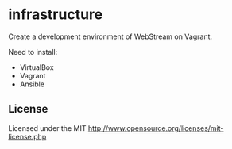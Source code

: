 # infrastructure

Create a development environment of WebStream on Vagrant.

Need to install:
* VirtualBox
* Vagrant
* Ansible

## License
Licensed under the MIT
http://www.opensource.org/licenses/mit-license.php
